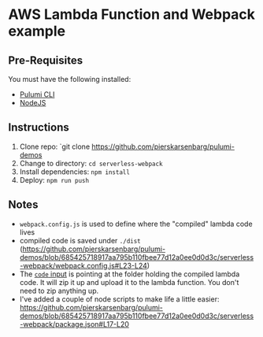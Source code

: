 # AWS Lambda Function and Webpack example

## Pre-Requisites

You must have the following installed: 

- [Pulumi CLI](https://www.pulumi.com/docs/get-started/install/)
- [NodeJS](https://nodejs.org/en/)

## Instructions

1. Clone repo: `git clone https://github.com/pierskarsenbarg/pulumi-demos
1. Change to directory: `cd serverless-webpack`
1. Install dependencies: `npm install`
1. Deploy: `npm run push`

## Notes

- `webpack.config.js` is used to define where the "compiled" lambda code lives
- compiled code is saved under `./dist` (https://github.com/pierskarsenbarg/pulumi-demos/blob/685425718917aa795b110fbee77d12a0ee0d0d3c/serverless-webpack/webpack.config.js#L23-L24)
- The [`code` input](https://github.com/pierskarsenbarg/pulumi-demos/blob/685425718917aa795b110fbee77d12a0ee0d0d3c/serverless-webpack/index.ts#L11-L13) is pointing at the folder holding the compiled lambda code. It will zip it up and upload it to the lambda function. You don't need to zip anything up.
- I've added a couple of node scripts to make life a little easier: https://github.com/pierskarsenbarg/pulumi-demos/blob/685425718917aa795b110fbee77d12a0ee0d0d3c/serverless-webpack/package.json#L17-L20